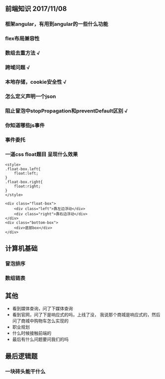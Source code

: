 
## 前端知识 **2017/11/08**
### 框架angular，有用到angular的一些什么功能
### flex布局兼容性  
### 数组去重方法 √
### 跨域问题 √
### 本地存储，cookie安全性 √
### 怎么定义声明一个json
### 阻止冒泡中stopPropagation和preventDefault区别 √
### 你知道哪些js事件
### 事件委托
### 一道css float题目 呈现什么效果
```
<style>
.float-box.left{
    float:left;
}
.float-box.right{
    float:right;
}
</style>

<div class="float-box">
    <div class="left">靠左边浮动</div>
    <div class="right">靠右边浮动</div>
</div>
<div class="bottom-box">
    <div>底部box</div>
</div>
```

## 计算机基础
### 冒泡排序
### 数组链表

## 其他
* 看到媒体查询，问了下媒体查询
* 看到官网，问了下是响应式的吗，上线了没， 我说那个商城是响应式的，然后问了商城中购物车怎么实现的
* 职业规划
* 什么时候接触前端的
* 最后有什么问题要问我们的吗



## 最后逻辑题
### 一块砖头能干什么



